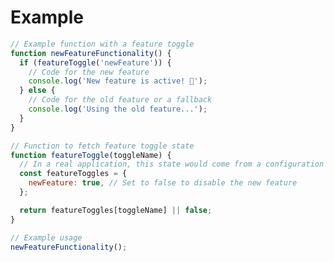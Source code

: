 # Example

```js
// Example function with a feature toggle
function newFeatureFunctionality() {
  if (featureToggle('newFeature')) {
    // Code for the new feature
    console.log('New feature is active! 🚀');
  } else {
    // Code for the old feature or a fallback
    console.log('Using the old feature...');
  }
}

// Function to fetch feature toggle state
function featureToggle(toggleName) {
  // In a real application, this state would come from a configuration file or server
  const featureToggles = {
    newFeature: true, // Set to false to disable the new feature
  };

  return featureToggles[toggleName] || false;
}

// Example usage
newFeatureFunctionality();

```

<!-- ./components/SelfPromo.vue -->
<SelfPromo />

<style>
  .slidev-layout.intro h1 {
    color: var(--slidev-theme-primary);
  }
</style>

<!--
Some comment
-->